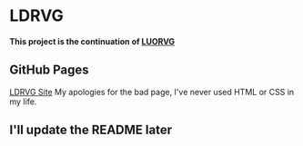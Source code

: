 # LDRVG

#### This project is the continuation of [LUORVG](https://github.com/L0rdDuck64/LUORVG)

## GitHub Pages

[LDRVG Site](https://l0rdduck64.github.io/LDRVG/)
My apologies for the bad page, I've never used HTML or CSS in my life.

## I'll update the README later
